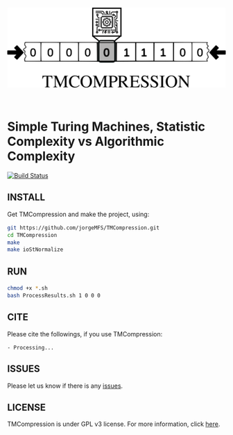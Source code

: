 <p align="center">
<img src="icons/logo.png" alt="TMCompression" width="600" border="0" /></p>
<br>
<p align="center">
</p>

# Simple Turing Machines, Statistic Complexity vs Algorithmic Complexity
[![Build Status](https://travis-ci.org/jorgeMFS/TMCompression.svg?branch=master)](https://travis-ci.org/jorgeMFS/TMCompression)

## INSTALL
Get TMCompression and make the project, using:
```bash
git https://github.com/jorgeMFS/TMCompression.git
cd TMCompression
make
make ioStNormalize
```
## RUN

```bash
chmod +x *.sh
bash ProcessResults.sh 1 0 0 0
```


## CITE
Please cite the followings, if you use TMCompression:

    - Processing...

## ISSUES
Please let us know if there is any
[issues](https://github.com/jorgeMFS/TMCompression/issues).

## LICENSE
TMCompression is under GPL v3 license. For more information, click
[here](http://www.gnu.org/licenses/gpl-3.0.html).
